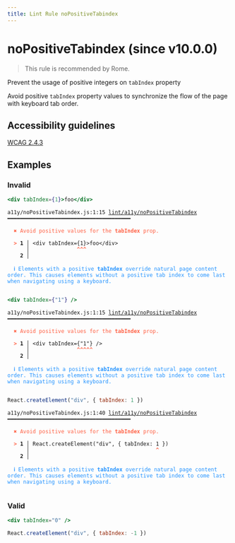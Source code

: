 ```yaml
---
title: Lint Rule noPositiveTabindex
---
```


# noPositiveTabindex (since v10.0.0)

> This rule is recommended by Rome.

Prevent the usage of positive integers on `tabIndex` property

Avoid positive `tabIndex` property values to synchronize the flow of the page with keyboard tab order.

## Accessibility guidelines

[WCAG 2.4.3](https://www.w3.org/WAI/WCAG21/Understanding/focus-order)

## Examples

### Invalid

```jsx
<div tabIndex={1}>foo</div>
```

<pre class="language-text"><code class="language-text">a11y/noPositiveTabindex.js:1:15 <a href="https://docs.rome.tools/lint/rules/noPositiveTabindex">lint/a11y/noPositiveTabindex</a> ━━━━━━━━━━━━━━━━━━━━━━━━━━━━━━━━━━━━━━━

<strong><span style="color: Tomato;">  </span></strong><strong><span style="color: Tomato;">✖</span></strong> <span style="color: Tomato;">Avoid positive values for the </span><span style="color: Tomato;"><strong>tabIndex</strong></span><span style="color: Tomato;"> prop.</span>
  
<strong><span style="color: Tomato;">  </span></strong><strong><span style="color: Tomato;">&gt;</span></strong> <strong>1 │ </strong>&lt;div tabIndex={1}&gt;foo&lt;/div&gt;
   <strong>   │ </strong>              <strong><span style="color: Tomato;">^</span></strong><strong><span style="color: Tomato;">^</span></strong><strong><span style="color: Tomato;">^</span></strong>
    <strong>2 │ </strong>
  
<strong><span style="color: rgb(38, 148, 255);">  </span></strong><strong><span style="color: rgb(38, 148, 255);">ℹ</span></strong> <span style="color: rgb(38, 148, 255);">Elements with a positive </span><span style="color: rgb(38, 148, 255);"><strong>tabIndex</strong></span><span style="color: rgb(38, 148, 255);"> override natural page content order. This causes elements without a positive tab index to come last when navigating using a keyboard.</span>
  
</code></pre>

```jsx
<div tabIndex={"1"} />
```

<pre class="language-text"><code class="language-text">a11y/noPositiveTabindex.js:1:15 <a href="https://docs.rome.tools/lint/rules/noPositiveTabindex">lint/a11y/noPositiveTabindex</a> ━━━━━━━━━━━━━━━━━━━━━━━━━━━━━━━━━━━━━━━

<strong><span style="color: Tomato;">  </span></strong><strong><span style="color: Tomato;">✖</span></strong> <span style="color: Tomato;">Avoid positive values for the </span><span style="color: Tomato;"><strong>tabIndex</strong></span><span style="color: Tomato;"> prop.</span>
  
<strong><span style="color: Tomato;">  </span></strong><strong><span style="color: Tomato;">&gt;</span></strong> <strong>1 │ </strong>&lt;div tabIndex={&quot;1&quot;} /&gt;
   <strong>   │ </strong>              <strong><span style="color: Tomato;">^</span></strong><strong><span style="color: Tomato;">^</span></strong><strong><span style="color: Tomato;">^</span></strong><strong><span style="color: Tomato;">^</span></strong><strong><span style="color: Tomato;">^</span></strong>
    <strong>2 │ </strong>
  
<strong><span style="color: rgb(38, 148, 255);">  </span></strong><strong><span style="color: rgb(38, 148, 255);">ℹ</span></strong> <span style="color: rgb(38, 148, 255);">Elements with a positive </span><span style="color: rgb(38, 148, 255);"><strong>tabIndex</strong></span><span style="color: rgb(38, 148, 255);"> override natural page content order. This causes elements without a positive tab index to come last when navigating using a keyboard.</span>
  
</code></pre>

```jsx
React.createElement("div", { tabIndex: 1 })
```

<pre class="language-text"><code class="language-text">a11y/noPositiveTabindex.js:1:40 <a href="https://docs.rome.tools/lint/rules/noPositiveTabindex">lint/a11y/noPositiveTabindex</a> ━━━━━━━━━━━━━━━━━━━━━━━━━━━━━━━━━━━━━━━

<strong><span style="color: Tomato;">  </span></strong><strong><span style="color: Tomato;">✖</span></strong> <span style="color: Tomato;">Avoid positive values for the </span><span style="color: Tomato;"><strong>tabIndex</strong></span><span style="color: Tomato;"> prop.</span>
  
<strong><span style="color: Tomato;">  </span></strong><strong><span style="color: Tomato;">&gt;</span></strong> <strong>1 │ </strong>React.createElement(&quot;div&quot;, { tabIndex: 1 })
   <strong>   │ </strong>                                       <strong><span style="color: Tomato;">^</span></strong>
    <strong>2 │ </strong>
  
<strong><span style="color: rgb(38, 148, 255);">  </span></strong><strong><span style="color: rgb(38, 148, 255);">ℹ</span></strong> <span style="color: rgb(38, 148, 255);">Elements with a positive </span><span style="color: rgb(38, 148, 255);"><strong>tabIndex</strong></span><span style="color: rgb(38, 148, 255);"> override natural page content order. This causes elements without a positive tab index to come last when navigating using a keyboard.</span>
  
</code></pre>

### Valid

```jsx
<div tabIndex="0" />
```

```jsx
React.createElement("div", { tabIndex: -1 })
```

